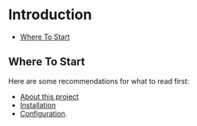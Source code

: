 # Introduction

- [Where To Start](#where-to-start)

<a name="where-to-start"></a>
## Where To Start

Here are some recommendations for what to read first:

- [About this project](about.md)
- [Installation](installation.md)
- [Configuration](configuration.md).
